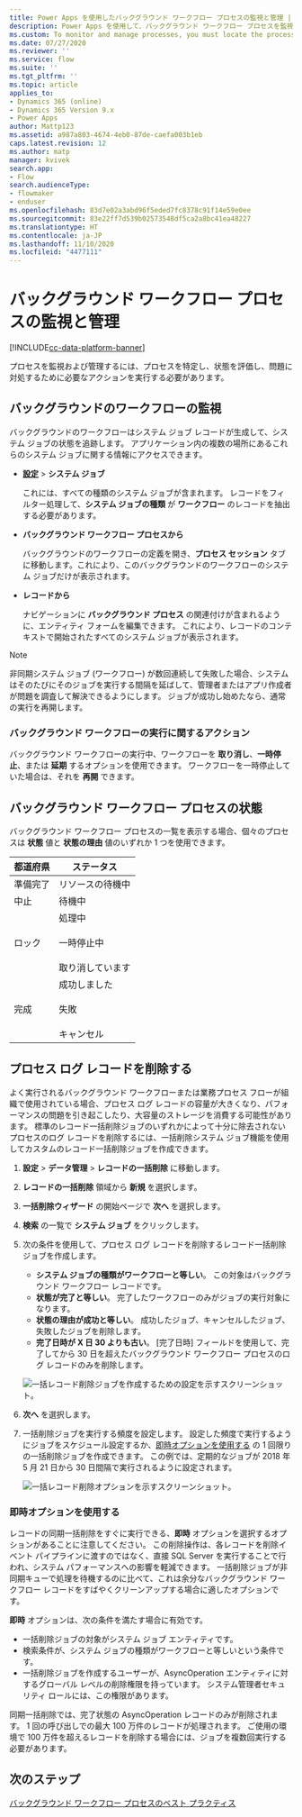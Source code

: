 ```yaml
---
title: Power Apps を使用したバックグラウンド ワークフロー プロセスの監視と管理 | MicrosoftDocs
description: Power Apps を使用して、バックグラウンド ワークフロー プロセスを監視および管理する方法のウォークスルーを取得します。
ms.custom: To monitor and manage processes, you must locate the process, evaluate the status, and perform any actions necessary to address problems.
ms.date: 07/27/2020
ms.reviewer: ''
ms.service: flow
ms.suite: ''
ms.tgt_pltfrm: ''
ms.topic: article
applies_to:
- Dynamics 365 (online)
- Dynamics 365 Version 9.x
- Power Apps
author: Mattp123
ms.assetid: a987a803-4674-4eb0-87de-caefa003b1eb
caps.latest.revision: 12
ms.author: matp
manager: kvivek
search.app:
- Flow
search.audienceType:
- flowmaker
- enduser
ms.openlocfilehash: 83d7e02a3abd96f5eded7fc8378c91f14e59e0ee
ms.sourcegitcommit: 83e22ff7d539b02573548df5ca2a8bc41ea48227
ms.translationtype: HT
ms.contentlocale: ja-JP
ms.lasthandoff: 11/10/2020
ms.locfileid: "4477111"
---
```

# <a name="monitor-and-manage-background-workflow-processes"></a>バックグラウンド ワークフロー プロセスの監視と管理

[!INCLUDE[cc-data-platform-banner](./includes/cc-data-platform-banner.md)]

プロセスを監視および管理するには、プロセスを特定し、状態を評価し、問題に対処するために必要なアクションを実行する必要があります。  
  
<a name="BKMK_MonitorAsyncWorkflows"></a>   
## <a name="monitoring-background-workflows"></a>バックグラウンドのワークフローの監視  
バックグラウンドのワークフローはシステム ジョブ レコードが生成して、システム ジョブの状態を追跡します。 アプリケーション内の複数の場所にあるこれらのシステム ジョブに関する情報にアクセスできます。  
  
- **[設定](/powerapps/maker/model-driven-apps/advanced-navigation#settings)** > **システム ジョブ**  

  これには、すべての種類のシステム ジョブが含まれます。 レコードをフィルター処理して、**システム ジョブの種類** が **ワークフロー** のレコードを抽出する必要があります。  
  
- **バックグラウンド ワークフロー プロセスから**  

  バックグラウンドのワークフローの定義を開き、**プロセス セッション** タブに移動します。これにより、このバックグラウンドのワークフローのシステム ジョブだけが表示されます。  
  
- **レコードから**  

  ナビゲーションに **バックグラウンド プロセス** の関連付けが含まれるように、エンティティ フォームを編集できます。 これにより、レコードのコンテキストで開始されたすべてのシステム ジョブが表示されます。  
  
> [!NOTE]
> 非同期システム ジョブ (ワークフロー) が数回連続して失敗した場合、システムはそのたびにそのジョブを実行する間隔を延ばして、管理者またはアプリ作成者が問題を調査して解決できるようにします。 ジョブが成功し始めたなら、通常の実行を再開します。  
  
<a name="BKMK_ActionsOnRunningWorkflows"></a>   
### <a name="actions-on-running-background-workflows"></a>バックグラウンド ワークフローの実行に関するアクション  
バックグラウンド ワークフローの実行中、ワークフローを **取り消し**、**一時停止**、または **延期** するオプションを使用できます。 ワークフローを一時停止していた場合は、それを **再開** できます。  
  
<a name="BKMK_StatusOfWorkflowProcesses"></a>   
## <a name="status-of-background-workflow-processes"></a>バックグラウンド ワークフロー プロセスの状態  
バックグラウンド ワークフロー プロセスの一覧を表示する場合、個々のプロセスは **状態** 値と **状態の理由** 値のいずれか 1 つを使用できます。  
  
|都道府県|ステータス|  
|-----------|-------------------|  
|準備完了|リソースの待機中|  
|中止|待機中|  
|ロック|処理中<br /><br /> 一時停止中<br /><br /> 取り消しています|  
|完成|成功しました<br /><br /> 失敗<br /><br /> キャンセル|  

## <a name="deleting-process-log-records"></a>プロセス ログ レコードを削除する

よく実行されるバックグラウンド ワークフローまたは業務プロセス フローが組織で使用されている場合、プロセス ログ レコードの容量が大きくなり、パフォーマンスの問題を引き起こしたり、大容量のストレージを消費する可能性があります。 標準のレコード一括削除ジョブのいずれかによって十分に除去されないプロセスのログ レコードを削除するには、一括削除システム ジョブ機能を使用してカスタムのレコード一括削除ジョブを作成できます。

1. **設定** > **データ管理** > **レコードの一括削除** に移動します。
2. **レコードの一括削除** 領域から **新規** を選択します。 
3. **一括削除ウィザード** の開始ページで **次へ** を選択します。
4. **検索** の一覧で **システム ジョブ** をクリックします。
5. 次の条件を使用して、プロセス ログ レコードを削除するレコード一括削除ジョブを作成します。 
   - **システム ジョブの種類がワークフローと等しい**。 この対象はバックグラウンド ワークフロー レコードです。 
   - **状態が完了と等しい**。 完了したワークフローのみがジョブの実行対象になります。
   - **状態の理由が成功と等しい**。 成功したジョブ、キャンセルしたジョブ、失敗したジョブを削除します。
   - **完了日時が X 日 30 よりも古い**。 [完了日時] フィールドを使用して、完了してから 30 日を超えたバックグラウンド ワークフロー プロセスのログ レコードのみを削除します。

   ![一括レコード削除ジョブを作成するための設定を示すスクリーンショット。](media/custom-bulk-record-deletion.png)
 
6. **次へ** を選択します。
7. 一括削除ジョブを実行する頻度を設定します。 設定した頻度で実行するようにジョブをスケジュール設定するか、[即時オプションを使用する](#using-the-immediately-option) の 1 回限りの一括削除ジョブを作成できます。 この例では、定期的なジョブが 2018 年 5 月 21 日から 30 日間隔で実行されるように設定されます。 

   ![一括レコード削除オプションを示すスクリーンショット。](media/custom-bulk-record-delete-options.png)

### <a name="using-the-immediately-option"></a>即時オプションを使用する

レコードの同期一括削除をすぐに実行できる、**即時** オプションを選択するオプションがあることに注意してください。 この削除操作は、各レコードを削除イベント パイプラインに渡すのではなく、直接 SQL Server を実行することで行われ、システム パフォーマンスへの影響を軽減できます。 一括削除ジョブが非同期キューで処理を待機するのに比べて、これは余分なバックグラウンド ワークフロー レコードをすばやくクリーンアップする場合に適したオプションです。 

**即時** オプションは、次の条件を満たす場合に有効です。 
- 一括削除ジョブの対象がシステム ジョブ エンティティです。
- 検索条件が、システム ジョブの種類がワークフローと等しいという条件です。 
- 一括削除ジョブを作成するユーザーが、AsyncOperation エンティティに対するグローバル レベルの削除権限を持っています。 システム管理者セキュリティ ロールには、この権限があります。  

同期一括削除では、完了状態の AsyncOperation レコードのみが削除されます。 1 回の呼び出しでの最大 100 万件のレコードが処理されます。 ご使用の環境で 100 万件を超えるレコードを削除する場合には、ジョブを複数回実行する必要があります。  
  
## <a name="next-step"></a>次のステップ   
[バックグラウンド ワークフロー プロセスのベスト プラクティス](best-practices-workflow-processes.md) <br />

